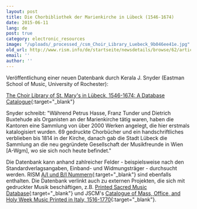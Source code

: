 ```yaml
---
layout: post
title: Die Chorbibliothek der Marienkirche in Lübeck (1546-1674)
date: 2015-06-11
lang: de
post: true
category: electronic_resources
image: "/uploads/_processed_/csm_Choir_Library_Luebeck_9b046ee41e.jpg"
old_url: http://www.rism.info/de/startseite/newsdetails/browse/62/article/64/the-choir-library-of-st-marys-in-luebeck-1546-1674.html
email: ''
author: ''
---
```



Veröffentlichung einer neuen Datenbank durch Kerala J. Snyder (Eastman School of Music, University of Rochester):

[The Choir Library of St. Mary's in Lübeck, 1546-1674: A Database Catalogue](http://goart-vas-1.it.gu.se/webgoart/goart/Snyder.php){:target="_blank"}

Snyder schreibt: "Während Petrus Hasse, Franz Tunder und Dietrich Buxtehude als Organisten an der Marienkirche tätig waren, haben die Kantoren eine Sammlung von über 2000 Werken angelegt, die hier erstmals katalogisiert wurden. 69 gedruckte Chorbücher und ein handschriftliches verblieben bis 1814 in der Kirche, danach gab die Stadt Lübeck die Sammlung an die neu gegründete Gesellschaft der Musikfreunde in Wien [A-Wgm], wo sie sich noch heute befindet."



Die Datenbank kann anhand zahlreicher Felder - beispielsweise nach den Standardverlagsangaben, Einband- und Widmungsträger - durchsucht werden. RISM [A/I und B/I Nummern](https://opac.rism.info/search?View=rism&siglum=A-Wgm){:target="_blank"} sind ebenfalls enthalten. Die Datenbank verlinkt auch zu externen Projekten, die sich mit gedruckter Musik beschäftigen, z.B. [Printed Sacred Music Database](http://www.printed-sacred-music.org/){:target="_blank"} und JSCM's [Catalogue of Mass, Office, and Holy Week Music Printed in Italy, 1516-1770](http://sscm-jscm.org/instrumenta/instrumenta-volumes/instrumenta-volume-2/){:target="_blank"}.





<script type="text/javascript">var switchTo5x=true;</script><script type="text/javascript" src="http://w.sharethis.com/button/buttons.js"></script><script type="text/javascript">stLight.options({publisher: "9b601438-1ce1-49d8-bfd7-9cff5df54c17", doNotHash: false, doNotCopy: false, hashAddressBar: false});</script>